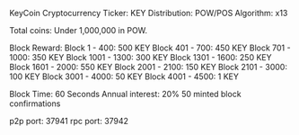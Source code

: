 KeyCoin Cryptocurrency
Ticker: KEY
Distribution: POW/POS
Algorithm: x13

Total coins: Under 1,000,000 in POW.

Block Reward:
Block 1 - 400: 500 KEY
Block 401 - 700: 450 KEY
Block 701 - 1000: 350 KEY
Block 1001 - 1300: 300 KEY
Block 1301 - 1600: 250 KEY
Block 1601 - 2000: 550 KEY
Block 2001 - 2100: 150 KEY
Block 2101 - 3000: 100 KEY
Block 3001 - 4000: 50 KEY
Block 4001 - 4500: 1 KEY

Block Time: 60 Seconds
Annual interest: 20%
50 minted block confirmations


p2p port: 37941
rpc port: 37942

